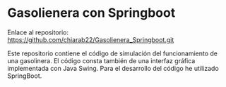 # Gasolienera con Springboot

Enlace al repositorio: https://github.com/chiarab22/Gasolienera_Springboot.git

Este repositorio contiene el código de simulación del funcionamiento de una gasolinera. El código consta también de una interfaz gráfica implementada con Java Swing. Para el desarrollo del código he utilizado SpringBoot.
